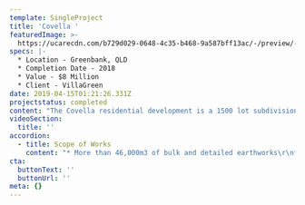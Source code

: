 ```yaml
---
template: SingleProject
title: 'Covella '
featuredImage: >-
  https://ucarecdn.com/b729d029-0648-4c35-b468-9a587bff13ac/-/preview/-/enhance/50/
specs: |-
  * Location - Greenbank, QLD
  * Completion Date - 2018
  * Value - $8 Million
  * Client - VillaGreen
date: 2019-04-15T01:21:26.331Z
projectstatus: completed
content: "The Covella residential development is a 1500 lot subdivision at Greenbank in Queensland. SEE Civil has completed the first  two stages of a proposed 28 stages as well as infrastructure improvements on Pub Lane, the entrance to the estate.\r\n\nEach stage of the development involved significant cut to fill operations, more than 100 hectares of clearing, service\r\n\ninfrastructure installation and significant local road works.\r\n\nSEE Civil was recently awarded the next stage of development at Covella."
videoSection:
  title: ''
accordion:
  - title: Scope of Works
    content: "* More than 46,000m3 of bulk and detailed earthworks\r\n* Placement of more than 16,000m3& of asphalt\r\n* Installation of 2.3 kilometres of stormwater infrastructure\r\n* Installation of 2.8 kilometres of water and 3.4 kilometres of water reticulation\r\n* More than 100 hectares of vegetation clearing, including high-arborist and fauna-spotter-catcher involvement\r\n* Construction and use of a complex network of bio retention basins\r\n* Working around and connecting to an extensive network of live services\r\n* Works undertaken within an identified Fire Ant biosecurity zone, including compliance with all necessary biosecurity regulations\r\n* Extensive and stringent erosion and sediment control measures required throughout the site.\r\n\nMore SEE Civil urban development projects\r\n\nMore about Covella"
cta:
  buttonText: ''
  buttonUrl: ''
meta: {}
---
```


